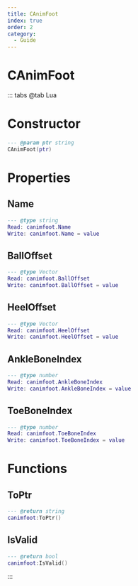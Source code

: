 ```yaml
---
title: CAnimFoot
index: true
order: 2
category:
  - Guide
---
```


# CAnimFoot

::: tabs
@tab Lua
# Constructor
```lua
--- @param ptr string
CAnimFoot(ptr)
```
# Properties
## Name 
```lua
--- @type string
Read: canimfoot.Name
Write: canimfoot.Name = value
```
## BallOffset 
```lua
--- @type Vector
Read: canimfoot.BallOffset
Write: canimfoot.BallOffset = value
```
## HeelOffset 
```lua
--- @type Vector
Read: canimfoot.HeelOffset
Write: canimfoot.HeelOffset = value
```
## AnkleBoneIndex 
```lua
--- @type number
Read: canimfoot.AnkleBoneIndex
Write: canimfoot.AnkleBoneIndex = value
```
## ToeBoneIndex 
```lua
--- @type number
Read: canimfoot.ToeBoneIndex
Write: canimfoot.ToeBoneIndex = value
```
# Functions
## ToPtr
```lua
--- @return string
canimfoot:ToPtr()
```
## IsValid
```lua
--- @return bool
canimfoot:IsValid()
```

:::
